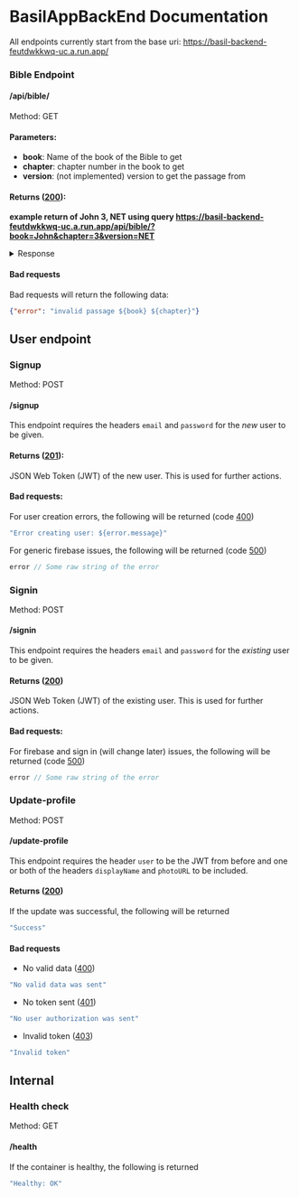# BasilAppBackEnd Documentation
All endpoints currently start from the base uri: https://basil-backend-feutdwkkwq-uc.a.run.app/
### Bible Endpoint
#### /api/bible/
Method: GET
#### Parameters:
- **book**:
Name of the book of the Bible to get
- **chapter**: chapter number in the book to get
- **version**: (not implemented) version to get the passage from

#### Returns ([200](https://developer.mozilla.org/en-US/docs/Web/HTTP/Status/200)):
**example return of John 3, NET using query https://basil-backend-feutdwkkwq-uc.a.run.app/api/bible/?book=John&chapter=3&version=NET**

<details>
    <summary>Response</summary>

```json
{
  "bookname": "John",
  "chapter": "3",
  "verses": [
    {
      "1": "Now a certain man, a Pharisee named Nicodemus, who was a member of the Jewish ruling council, "
    },
    {
      "2": "came to Jesus at night and said to him, “Rabbi, we know that you are a teacher who has come from God. For no one could perform the miraculous signs that you do unless God is with him.” "
    },
    {
      "3": "Jesus replied, “I tell you the solemn truth, unless a person is born from above, he cannot see the kingdom of God.”"
    },
    {
      "4": "Nicodemus said to him, “How can a man be born when he is old? He cannot enter his mother’s womb and be born a second time, can he?”"
    },
    {
      "5": "Jesus answered, “I tell you the solemn truth, unless a person is born of water and spirit, he cannot enter the kingdom of God. "
    },
    {
      "6": "What is born of the flesh is flesh, and what is born of the Spirit is spirit. "
    },
    {
      "7": "Do not be amazed that I said to you, ‘You must all be born from above.’ "
    },
    {
      "8": "The wind blows wherever it will, and you hear the sound it makes, but do not know where it comes from and where it is going. So it is with everyone who is born of the Spirit.” "
    },
    {
      "9": "Nicodemus replied, “How can these things be?” "
    },
    {
      "10": "Jesus answered, “Are you the teacher of Israel and yet you don’t understand these things? "
    },
    {
      "11": "I tell you the solemn truth, we speak about what we know and testify about what we have seen, but you people do not accept our testimony. "
    },
    {
      "12": "If I have told you people about earthly things and you don’t believe, how will you believe if I tell you about heavenly things? "
    },
    {
      "13": "No one has ascended into heaven except the one who descended from heaven—the Son of Man. "
    },
    {
      "14": "Just as Moses lifted up the serpent in the wilderness, so must the Son of Man be lifted up, "
    },
    {
      "15": "so that everyone who believes in him may have eternal life.” "
    },
    {
      "16": "For this is the way God loved the world: He gave his one and only Son, so that everyone who believes in him will not perish but have eternal life. "
    },
    {
      "17": "For God did not send his Son into the world to condemn the world, but that the world should be saved through him. "
    },
    {
      "18": "The one who believes in him is not condemned. The one who does not believe has been condemned already, because he has not believed in the name of the one and only Son of God. "
    },
    {
      "19": "Now this is the basis for judging: that the light has come into the world and people loved the darkness rather than the light because their deeds were evil. "
    },
    {
      "20": "For everyone who does evil deeds hates the light and does not come to the light, so that their deeds will not be exposed. "
    },
    {
      "21": "But the one who practices the truth comes to the light, so that it may be plainly evident that his deeds have been done in God."
    },
    {
      "22": "After this, Jesus and his disciples came into Judean territory, and there he spent time with them and was baptizing. "
    },
    {
      "23": "John was also baptizing at Aenon near Salim because water was plentiful there, and people were coming to him and being baptized. "
    },
    {
      "24": "(For John had not yet been thrown into prison.) "
    },
    {
      "25": "Now a dispute came about between some of John’s disciples and a certain Jew concerning ceremonial washing. "
    },
    {
      "26": "So they came to John and said to him, “Rabbi, the one who was with you on the other side of the Jordan River, about whom you testified—see, he is baptizing, and everyone is flocking to him!” "
    },
    {
      "27": "John replied, “No one can receive anything unless it has been given to him from heaven. "
    },
    {
      "28": "You yourselves can testify that I said, ‘I am not the Christ,’ but rather, ‘I have been sent before him.’ "
    },
    {
      "29": "The one who has the bride is the bridegroom. The friend of the bridegroom, who stands by and listens for him, rejoices greatly when he hears the bridegroom’s voice. This then is my joy, and it is complete. "
    },
    {
      "30": "He must become more important while I become less important.” "
    },
    {
      "31": "The one who comes from above is superior to all. The one who is from the earth belongs to the earth and speaks about earthly things. The one who comes from heaven is superior to all. "
    },
    {
      "32": "He testifies about what he has seen and heard, but no one accepts his testimony. "
    },
    {
      "33": "The one who has accepted his testimony has confirmed clearly that God is truthful. "
    },
    {
      "34": "For the one whom God has sent speaks the words of God, for he does not give the Spirit sparingly. "
    },
    {
      "35": "The Father loves the Son and has placed all things under his authority. "
    },
    {
      "36": "The one who believes in the Son has eternal life. The one who rejects the Son will not see life, but God’s wrath remains on him. "
    }
  ]
}
```
</details>

#### Bad requests
Bad requests will return the following data:
```json
{"error": "invalid passage ${book} ${chapter}"}
```

## User endpoint
### Signup
Method: POST
#### /signup
This endpoint requires the headers `email` and `password` for the *new* user to be given.
#### Returns ([201](https://developer.mozilla.org/en-US/docs/Web/HTTP/Status/201)):
JSON Web Token (JWT) of the new user. This is used for further actions.
#### Bad requests:
For user creation errors, the following will be returned (code [400](https://developer.mozilla.org/en-US/docs/Web/HTTP/Status/400))
```js
"Error creating user: ${error.message}"
```
For generic firebase issues, the following will be returned (code [500](https://developer.mozilla.org/en-US/docs/Web/HTTP/Status/500))
```js
error // Some raw string of the error
```

### Signin
Method: POST
#### /signin
This endpoint requires the headers `email` and `password` for the *existing* user to be given.
#### Returns ([200](https://developer.mozilla.org/en-US/docs/Web/HTTP/Status/200))
JSON Web Token (JWT) of the existing user. This is used for further actions.
#### Bad requests:
For firebase and sign in (will change later) issues, the following will be returned (code [500](https://developer.mozilla.org/en-US/docs/Web/HTTP/Status/500))
```js
error // Some raw string of the error
```

### Update-profile
Method: POST
#### /update-profile
This endpoint requires the header `user` to be the JWT from before and one or both of the headers `displayName` and `photoURL` to be included.
#### Returns ([200](https://developer.mozilla.org/en-US/docs/Web/HTTP/Status/200))
If the update was successful, the following will be returned
```js
"Success"
```
#### Bad requests
- No valid data ([400](https://developer.mozilla.org/en-US/docs/Web/HTTP/Status/400))
```js
"No valid data was sent"
```
- No token sent ([401](https://developer.mozilla.org/en-US/docs/Web/HTTP/Status/401))
```js
"No user authorization was sent"
```
- Invalid token ([403](https://developer.mozilla.org/en-US/docs/Web/HTTP/Status/403))
```js
"Invalid token"
```

## Internal
### Health check
Method: GET
#### /health
If the container is healthy, the following is returned
```js
"Healthy: OK"
```
